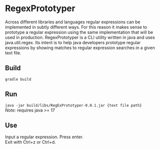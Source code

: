 # RegexPrototyper
Across different libraries and languages regular expressions can be implemented in subtly different ways.  For this reason it makes sense to prototype a regular expression using the same implementation that will be used in production.  RegexPrototyper is a CLI utility written in java and uses java.util.regex.  Its intent is to help java developers prototype regular expressions by showing matches to regular expression searches in a given text file.

## Build
```gradle build```

## Run
```java -jar build/libs/RegExPrototyper-0.0.1.jar {text file path}```<br>
<em>Note:</em> requires java >= 17

## Use
Input a regular expression.  Press enter.<br>
Exit with Ctrl+z or Ctrl+d.

 

